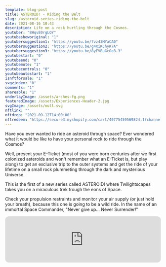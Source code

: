 ```yaml
---
template: blog-post
title: ASTEROID! - Riding the Belt
slug: /asteroid-series-riding-the-belt
date: 2021-08-16 10:43
description: Life on a rock hurtling through the Cosmos.
youtuber: "8HqvE0rgLQY"
youtubeshoworiginal: "1"
youtubersuggestion1: "https://youtu.be/7vz43MYaCA0"
youtubersuggestion2: "https://youtu.be/g4XiKChyK7A"
youtubersuggestion3: "https://youtu.be/8yFVBuGcOe8-3"
youtubestart: "0"
youtubeend: "0"
youtubemute: "1"
youtubecontrols: "0"
youtubeautostart: "1"
isnftforsale: "1"
svgzindex: "0"
comments: "1"
shareable: "1"
underlayImage: /assets/arches-fg.png
featuredImage: /assets/Experiences-Header-2.jpg
svgImage: /assets/null.svg
nftlink: ""
nftdrop: "2021-09-12T14:00:00"
nftredeem: "https://secure3.myshopify.com/cart/40775459569824:1?channel=buy_button"
---
```

Have you ever wanted to ride an asteroid through space? Ever wondered what it would be like to have your personal rock to ride through the Cosmos? 

Well, present your E-Ticket (most of you were born centuries after we first colonized asteroids and won't remember what an E-Ticket is, but play along) to get an exclusive trip to the outer systems and get the ride of your lifetime on a small rock plummeting through the dark and mysterious Universe. 

This is the first of a new series called ASTEROID! where Twilightscapes takes you on a miraculous trek trough the eons of Space. 

Check your propulsion restraints and monitor your air supply (or just hold your breath), because this one is going to be a wild ride. In the name of an immortal Space Commander, "Never give up... Never Surrender!"

<iframe allow="autoplay *; encrypted-media *; fullscreen *" frameborder="0" height="150" style="width:100%;max-width:660px;margin:0 auto;overflow:hidden;background:transparent; border:none;border-radius:12px" sandbox="allow-forms allow-popups allow-same-origin allow-scripts allow-storage-access-by-user-activation allow-top-navigation-by-user-activation" src="https://embed.music.apple.com/us/album/in-the-waiting-line-feat-sophie-barker/1326613056?i=1326613564"></iframe>
